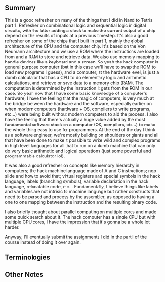 ## Summary

This is a good refresher on many of the things that I did in Nand to Tetris part 1. 
Refresher on combinational logic and sequential logic in digital circuits, with the latter adding a clock to make the current output of a chip depend on the results of inputs at a previous timestep. It's also a good refresher on some of the chips that I built in part 1, mainly the global architecture of the CPU and the computer chip.
It's based on the Von Neumann architecture and we use a ROM where the instructions are loaded from and a RAM to store and retrieve data. We also use memory mapping to handle devices like a keyboard and a screen. So yeah the hack computer is general purpose computer (but in this case we'll have to swap the ROM to load new programs I guess), and a computer, at the hardware level, is just a dumb calculator that has a CPU to do elementary logic and arithmetic calculations, and retrieve or save data to a memory chip (RAM). The computation is determined by the instruction it gets from the ROM in our case. So yeah now that I have some basic knowledge of a computer's hardware, I have the feeling that the magic of computers, is very much at the bridge between the hardware and the software, especially earlier on when modern computers (hardware + OS, compilers to write programs, etc...) were being built without modern computers to aid the process. I also have the feeling that there's actually a huge value added by the most fundamental software stack on a computer (OS, compilers, etc...) to make the whole thing easy to use for programmers. At the end of the day I think as a software engineer, we're mostly building on shoulders or giants and all that have been done to make it possible to write wild and complex programs in high level languages for all that to run on a dumb machine that can only do very basic arithmetic and logical operations (just some powerful and programmable calculator lol). 

It was also a good refresher on concepts like memory hierarchy in computers; the hack machine language made of A and C instructions; nop slide and how to avoid that; virtual registers and special symbols in the hack language, labels (branching symbols), variable declariation in the hack language, relocatable code, etc...
Fundamentally, I believe things like labels and variables are not intrisic to machine language but rather constructs that need to be parsed and process by the assembler, as opposed to having a one to one  mapping between the instruction and the resulting binary code.

I also briefly thought about parallel computing on multiple cores and made some quick search about it. The hack computer has a single CPU but with multiple CPU cores, I have the impression that it's gonna be a whole lot harder.

Anyway, I'll eventually submit the assignments I did in the part I of the course instead of doing it over again. 


## Terminologies


## Other Notes

